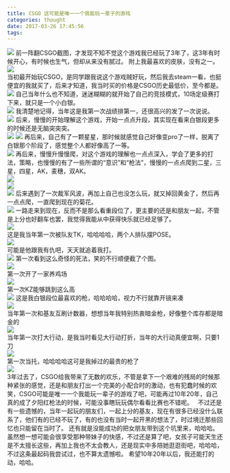 ```yaml
---
title: CSGO 这可能是唯一一个我能玩一辈子的游戏
categories: thought
date: 2017-03-26 17:45:56
tags:
---
```

![](https://s2.ax1x.com/2019/08/07/e4Ox2V.jpg) 
前一阵翻CSGO截图，才发现不知不觉这个游戏我已经玩了3年了，这3年有时候开心，有时候也生气，但却从来没有腻过。 附上我最喜欢的皮肤，没有之一。    
![](https://s2.ax1x.com/2019/08/07/e4OcHH.jpg)  
当初最开始玩CSGO，是同学跟我说这个游戏贼好玩，然后我去steam一看，也挺便宜的我就买了，后来才知道，我当时买的价格是CSGO历史最低价，至今都是。   
![](https://s2.ax1x.com/2019/08/07/e4OzvT.jpg) 
自己当年什么也不知道，迷迷糊糊的就开始了自己的竞技模式，10场定级赛打下来，就只是一个小白银。  
![](https://s2.ax1x.com/2019/08/07/e4OyuD.jpg)
我清楚地记得，当年这是我第一次战绩排第一，还很高兴的发了一次说说。  
![](https://s2.ax1x.com/2019/08/07/e4ODgK.jpg) 
后来，慢慢的开始理解这个游戏，开始一点点升段，其实现在看来白银段更多的时候还是无脑突突突。  
![](https://s2.ax1x.com/2019/08/07/e4O2Ed.jpg)
![](https://s2.ax1x.com/2019/08/07/e4ORUA.jpg) 
再后来，自己有了一颗星星，那时候就感觉自己好像变pro了一样，脱离了白银那个阶段了，感觉整个人都好像高了一等。  
![](https://s2.ax1x.com/2019/08/07/e4OW4I.jpg) 
再后来，慢慢升慢慢爬，对这个游戏的理解也一点点深入，学会了更多的打法，策略，也慢慢的有了一些所谓的“意识”和“枪法”，慢慢的一点点爬到二星，三星，四星，AK，麦穗，双AK。  
![](https://s2.ax1x.com/2019/08/07/e4OhCt.jpg)  
![](https://s2.ax1x.com/2019/08/07/e4O48P.jpg)  
![](https://s2.ax1x.com/2019/08/07/e4O5gf.jpg)
后来遇到了一次裁军风波，再加上自己也没怎么玩，就又掉回黄金了，然后再一点点爬，一直爬到现在的菊花。  
![](https://s2.ax1x.com/2019/08/07/e4OIv8.jpg)
一路走来到现在，反而不是那么看重段位了，更主要的还是和朋友一起，不管是上分也好翻车也罢，我觉得我能从中获得快乐就已经足够了。  
![](https://s2.ax1x.com/2019/08/07/e4O7Dg.jpg)  
这是我当年第一次被队友TK，哈哈哈哈，两个人排队摆POSE。  
![](https://s2.ax1x.com/2019/08/07/e4OHbQ.jpg)  
可能是他跟我有仇吧，天天就追着我打。  
![](https://s2.ax1x.com/2019/08/07/e4OrjO.jpg)
第一次看到这么奇怪的死法，笑的不行顺便截了个图。  
![](https://s2.ax1x.com/2019/08/07/e4OjCq.jpg)  
第一次开了一家养鸡场  
![](https://s2.ax1x.com/2019/08/07/e4OO5n.jpg)  
第一次KZ能够跳到这么高  
![](https://s2.ax1x.com/2019/08/07/e4O6De.jpg) 
这是我白银段位最喜欢的枪，哈哈哈哈，视力不行就靠开镜来凑  
![](https://s2.ax1x.com/2019/08/07/e4OTKS.jpg)  
当年第一次和基友互刷计数器，想想当年我特别热衷暗金枪，好像整个库存都是暗金的  
![](https://s2.ax1x.com/2019/08/07/e4OqEj.jpg)  
当年第一次打大行动，是我当时看见大行动打折，当年的大行动真便宜啊，只要1刀  
![](https://s2.ax1x.com/2019/08/07/e4OLUs.jpg)  
第一次当托，哈哈哈哈这可是我掉过的最贵的枪了  
![](https://s2.ax1x.com/2019/08/07/e4Ov80.jpg)  
3年过去了，CSGO给我带来了无数的欢乐，不管是拿下一个艰难的残局的时候那种紧张的感觉，还是和朋友打出一个完美的小配合时的激动，也有犯蠢时候的欢笑，CSGO可能是唯一一个我能玩一辈子的游戏了吧，可能再过10年20年，自己真的成了夕阳红枪法的时候，可能没事瞎玩玩偶尔看看比赛也不错呢。   不过还是有一些遗憾的，当年一起玩的朋友们，一起上分的基友，现在有很多已经没什么联系了，他们有的已经不玩了，有的也没有当时一起开黑的想法了，时过境迁那些回忆也只能留在当时了。 还有就是没能成功的把女朋友带到这个坑里来，哈哈哈。虽然想一想可能会很享受那种带妹子的快感，不过还是算了吧，女孩子可能天生还是不太擅长这些，再加上我也不太会教人，还是现实中多陪她逛逛街吧，哈哈哈，不过这条最起码我尝试过，也不算太遗憾啦。 希望10年20年以后，我还能打的动，哈哈。